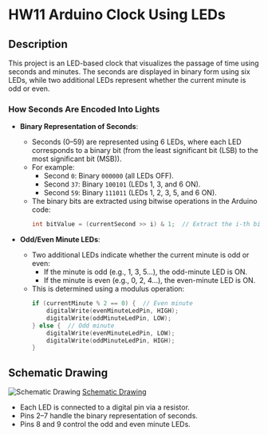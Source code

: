 # **HW11 Arduino Clock Using LEDs**

## **Description**
This project is an LED-based clock that visualizes the passage of time using seconds and minutes. The seconds are displayed in binary form using six LEDs, while two additional LEDs represent whether the current minute is odd or even.

### **How Seconds Are Encoded Into Lights**
- **Binary Representation of Seconds**:
  - Seconds (0–59) are represented using 6 LEDs, where each LED corresponds to a binary bit (from the least significant bit (LSB) to the most significant bit (MSB)).
  - For example:
    - Second `0`: Binary `000000` (all LEDs OFF).
    - Second `37`: Binary `100101` (LEDs 1, 3, and 6 ON).
    - Second `59`: Binary `111011` (LEDs 1, 2, 3, 5, and 6 ON).
  - The binary bits are extracted using bitwise operations in the Arduino code:
    ```cpp
    int bitValue = (currentSecond >> i) & 1;  // Extract the i-th bit
    ```

- **Odd/Even Minute LEDs**:
  - Two additional LEDs indicate whether the current minute is odd or even:
    - If the minute is odd (e.g., 1, 3, 5...), the odd-minute LED is ON.
    - If the minute is even (e.g., 0, 2, 4...), the even-minute LED is ON.
  - This is determined using a modulus operation:
    ```cpp
    if (currentMinute % 2 == 0) {  // Even minute
        digitalWrite(evenMinuteLedPin, HIGH);
        digitalWrite(oddMinuteLedPin, LOW);
    } else {  // Odd minute
        digitalWrite(evenMinuteLedPin, LOW);
        digitalWrite(oddMinuteLedPin, HIGH);
    }
    ```



## **Schematic Drawing**
![Schematic Drawing](https://app.cirkitdesigner.com/project/3bca6508-02b4-48fa-b752-842b3e8803e5)
[Schematic Drawing](https://app.cirkitdesigner.com/project/3bca6508-02b4-48fa-b752-842b3e8803e5)

- Each LED is connected to a digital pin via a resistor.
- Pins 2–7 handle the binary representation of seconds.
- Pins 8 and 9 control the odd and even minute LEDs.


